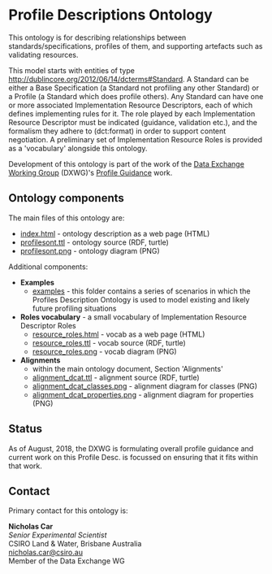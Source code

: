 # Profile Descriptions Ontology
This ontology is for describing relationships between standards/specifications, profiles of them, and supporting artefacts such as validating resources.

This model starts with entities of type <http://dublincore.org/2012/06/14/dcterms#Standard>. A Standard can be either a Base Specification (a Standard not profiling any other Standard) or a Profile (a Standard which does profile others). Any Standard can have one or more associated Implementation Resource Descriptors, each of which defines implementing rules for it. The role played by each Implementation Resource Descriptor must be indicated (guidance, validation etc.), and the formalism they adhere to (dct:format) in order to support content negotiation. A preliminary set of Implementation Resource Roles is provided as a 'vocabulary' alongside this ontology.

Development of this ontology is part of the work of the [Data Exchange Working Group](https://www.w3.org/2017/dxwg/) (DXWG)'s [Profile Guidance](https://w3c.github.io/dxwg/profile-guidance/) work.

## Ontology components
The main files of this ontology are:

* [index.html](https://w3c.github.io/dxwg/profilesont/) - ontology description as a web page (HTML)
* [profilesont.ttl](profilesont.ttl) - ontology source (RDF, turtle)
* [profilesont.png](profilesont.png) - ontology diagram (PNG)

Additional components:

* **Examples**
  * [examples](examples/) - this folder contains a series of scenarios in which the Profiles Description Ontology is used to model existing and likely future profiling situations
* **Roles vocabulary** - a small vocabulary of Implementation Resource Descriptor Roles
  * [resource_roles.html](https://w3c.github.io/dxwg/profilesont/resource_roles.html) - vocab as a web page (HTML)
  * [resource_roles.ttl](resource_roles.ttl) - vocab source (RDF, turtle)
  * [resource_roles.png](resource_roles.png) - vocab diagram (PNG)
* **Alignments**
  * within the main ontology document, Section 'Alignments'
  * [alignment_dcat.ttl](alignment_dcat.ttl) - alignment source (RDF, turtle)
  * [alignment_dcat_classes.png](alignment_dcat_classes.png) - alignment diagram for classes (PNG)
  * [alignment_dcat_properties.png](alignment_dcat_classes.png) - alignment diagram for properties (PNG)


## Status
As of August, 2018, the DXWG is formulating overall profile guidance and current work on this Profile Desc. is focussed on ensuring that it fits within that work.

## Contact
Primary contact for this ontology is:

**Nicholas Car**  
*Senior Experimental Scientist*  
CSIRO Land & Water, Brisbane Australia  
<nicholas.car@csiro.au>  
Member of the Data Exchange WG

